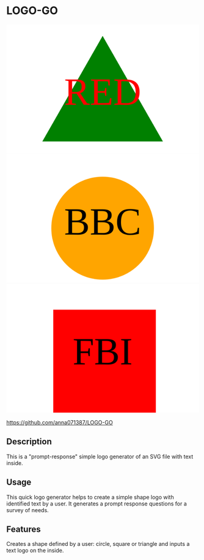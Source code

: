 # LOGO-GO
![alt text](./images/Logo1.svg)
![alt text](./images/Logo2.svg)
![alt text](./images/Logo3.svg)

https://github.com/anna071387/LOGO-GO

## Description

This is a "prompt-response" simple logo generator of an SVG file with text inside. 

## Usage

This quick logo generator helps to create a simple shape logo with identified text by a user.
It generates a prompt response questions for a survey of needs. 

## Features


Creates a shape defined by a user: circle, square or triangle and inputs a text logo on the inside.








